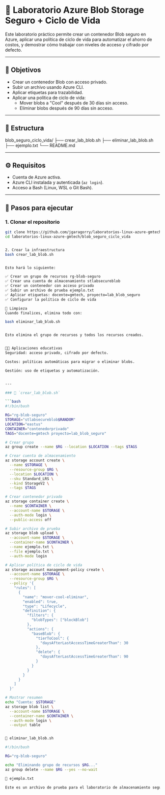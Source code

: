 # 🧪 Laboratorio Azure Blob Storage Seguro + Ciclo de Vida

Este laboratorio práctico permite crear un contenedor Blob seguro en Azure, aplicar una política de ciclo de vida para automatizar el ahorro de costos, y demostrar cómo trabajar con niveles de acceso y cifrado por defecto.

---

## 🎯 Objetivos

- Crear un contenedor Blob con acceso privado.
- Subir un archivo usando Azure CLI.
- Aplicar etiquetas para trazabilidad.
- Aplicar una política de ciclo de vida:
  - Mover blobs a "Cool" después de 30 días sin acceso.
  - Eliminar blobs después de 90 días sin acceso.

---

## 📁 Estructura

blob_seguro_ciclo_vida/
├── crear_lab_blob.sh
├── eliminar_lab_blob.sh
├── ejemplo.txt
└── README.md


---

## ⚙️ Requisitos

- Cuenta de Azure activa.
- Azure CLI instalada y autenticada (`az login`).
- Acceso a Bash (Linux, WSL o Git Bash).

---

## 🚀 Pasos para ejecutar

### 1. Clonar el repositorio

```bash
git clone https://github.com/jgaragorry/laboratorios-linux-azure-gmtech.git
cd laboratorios-linux-azure-gmtech/blob_seguro_ciclo_vida


2. Crear la infraestructura
bash crear_lab_blob.sh


Esto hará lo siguiente:

✅ Crear un grupo de recursos rg-blob-seguro
✅ Crear una cuenta de almacenamiento stlabsecureblob
✅ Crear un contenedor con acceso privado
✅ Subir un archivo de prueba ejemplo.txt
✅ Aplicar etiquetas: docente=gmtech, proyecto=lab_blob_seguro
✅ Configurar la política de ciclo de vida

🧹 Limpieza
Cuando finalices, elimina todo con:

bash eliminar_lab_blob.sh


Esto elimina el grupo de recursos y todos los recursos creados.


🧑‍🏫 Aplicaciones educativas
Seguridad: acceso privado, cifrado por defecto.

Costos: políticas automáticas para migrar o eliminar blobs.

Gestión: uso de etiquetas y automatización.


---

### 🧪 `crear_lab_blob.sh`

```bash
#!/bin/bash

RG="rg-blob-seguro"
STORAGE="stlabsecureblob$RANDOM"
LOCATION="eastus"
CONTAINER="contenedorprivado"
TAGS="docente=gmtech proyecto=lab_blob_seguro"

# Crear grupo
az group create --name $RG --location $LOCATION --tags $TAGS

# Crear cuenta de almacenamiento
az storage account create \
  --name $STORAGE \
  --resource-group $RG \
  --location $LOCATION \
  --sku Standard_LRS \
  --kind StorageV2 \
  --tags $TAGS

# Crear contenedor privado
az storage container create \
  --name $CONTAINER \
  --account-name $STORAGE \
  --auth-mode login \
  --public-access off

# Subir archivo de prueba
az storage blob upload \
  --account-name $STORAGE \
  --container-name $CONTAINER \
  --name ejemplo.txt \
  --file ejemplo.txt \
  --auth-mode login

# Aplicar política de ciclo de vida
az storage account management-policy create \
  --account-name $STORAGE \
  --resource-group $RG \
  --policy '{
    "rules": [
      {
        "name": "mover-cool-eliminar",
        "enabled": true,
        "type": "Lifecycle",
        "definition": {
          "filters": {
            "blobTypes": ["blockBlob"]
          },
          "actions": {
            "baseBlob": {
              "tierToCool": {
                "daysAfterLastAccessTimeGreaterThan": 30
              },
              "delete": {
                "daysAfterLastAccessTimeGreaterThan": 90
              }
            }
          }
        }
      }
    ]
  }'

# Mostrar resumen
echo "Cuenta: $STORAGE"
az storage blob list \
  --account-name $STORAGE \
  --container-name $CONTAINER \
  --auth-mode login \
  --output table


🧹 eliminar_lab_blob.sh

#!/bin/bash

RG="rg-blob-seguro"

echo "Eliminando grupo de recursos $RG..."
az group delete --name $RG --yes --no-wait

📄 ejemplo.txt

Este es un archivo de prueba para el laboratorio de almacenamiento seguro con ciclo de vida.
